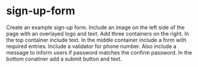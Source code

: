 # sign-up-form

Create an example sign-up form. Include an image on the left side of the page with an overlayed logo and text. Add three containers on the right. In the top container include text. In the middle container include a form with required entries. Include a validator for phone number. Also include a message to inform users if password matches the confirm password. In the bottom conatiner add a submit button and text.